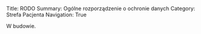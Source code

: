 Title: RODO
Summary: Ogólne rozporządzenie o ochronie danych
Category: Strefa Pacjenta
Navigation: True

W budowie.
